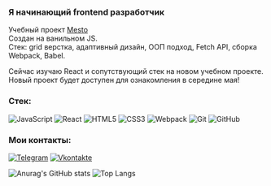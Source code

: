 ### Я начинающий frontend разработчик

Учебный проект [Mesto](https://futurecatf.github.io/mesto/) <br>
Создан на ванильном JS. <br>
Стек: grid верстка, адаптивный дизайн, ООП подход, Fetch API, сборка Webpack, Babel.

Сейчас изучаю React и сопутствующий стек на новом учебном проекте. <br>
Новый проект будет доступен для ознакомления в середине мая!

### Стек:
![JavaScript](https://img.shields.io/badge/-JavaScript-090909?style=for-the-badge&logo=JavaScript&logoColor=E9D54D)
![React](https://img.shields.io/badge/-React-090909?style=for-the-badge&logo=React)
![HTML5](https://img.shields.io/badge/-HTML5-090909?style=for-the-badge&logo=HTML5)
![CSS3](https://img.shields.io/badge/-CSS3-090909?style=for-the-badge&logo=CSS3)
![Webpack](https://img.shields.io/badge/-Webpack-090909?style=for-the-badge&logo=Webpack)
![Git](https://img.shields.io/badge/-Git-090909?style=for-the-badge&logo=Git)
![GitHub](https://img.shields.io/badge/-GitHub-090909?style=for-the-badge&logo=GitHub) 



### Мои контакты:

[![Telegram](https://img.shields.io/badge/-Telegram-090909?style=for-the-badge&logo=telegram&logoColor=27A0D9)](https://t.me/StarFen1X)
[![Vkontakte](https://img.shields.io/badge/-Vkontakte-090909?style=for-the-badge&logo=Vk&logoColor=4F7DB3)](https://vk.com/starfen1x)


![Anurag's GitHub stats](https://github-readme-stats.vercel.app/api?username=FuturecatF&show_icons=true&theme=radical) 
![Top Langs](https://github-readme-stats.vercel.app/api/top-langs/?username=FuturecatF&layout=compact&theme=radical)
<!--
**FuturecatF/FuturecatF** is a ✨ _special_ ✨ repository because its `README.md` (this file) appears on your GitHub profile.

Here are some ideas to get you started:

- 🔭 I’m currently working on ...
- 🌱 I’m currently learning ...
- 👯 I’m looking to collaborate on ...
- 🤔 I’m looking for help with ...
- 💬 Ask me about ...
- 📫 How to reach me: ...
- 😄 Pronouns: ...
- ⚡ Fun fact: ...
-->
